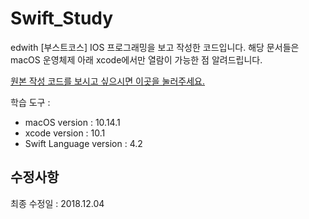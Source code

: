 # Swift_Study

edwith [부스트코스] IOS 프로그래밍을 보고 작성한 코드입니다. 
해당 문서들은 macOS 운영체제 아래 xcode에서만 열람이 가능한 점 알려드립니다.

<a href="https://www.edwith.org/boostcourse-ios"><p>원본 작성 코드를 보시고 싶으시면 이곳을 눌러주세요.</p></a>

학습 도구 : 

- macOS version  : 10.14.1
- xcode version : 10.1
- Swift Language version : 4.2

## 수정사항

최종 수정일 : 2018.12.04
